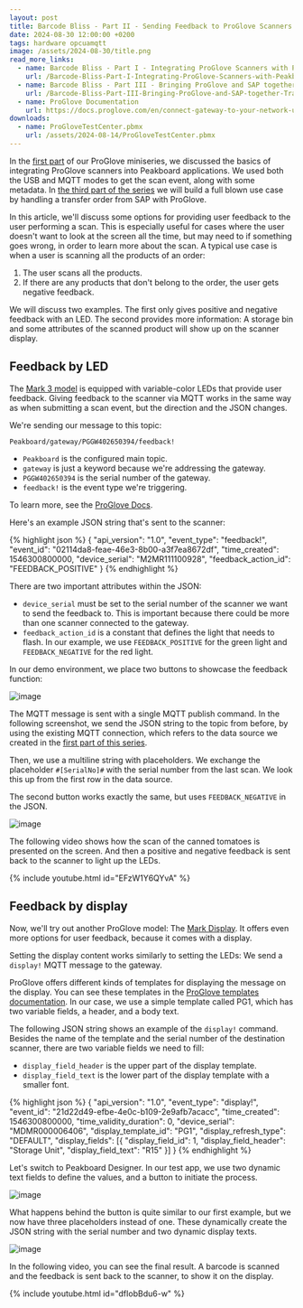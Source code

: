 ```yaml
---
layout: post
title: Barcode Bliss - Part II - Sending Feedback to ProGlove Scanners
date: 2024-08-30 12:00:00 +0200
tags: hardware opcuamqtt
image: /assets/2024-08-30/title.png
read_more_links:
  - name: Barcode Bliss - Part I - Integrating ProGlove Scanners with Peakboard
    url: /Barcode-Bliss-Part-I-Integrating-ProGlove-Scanners-with-Peakboard.html
  - name: Barcode Bliss - Part III - Bringing ProGlove and SAP together - Transfer Order Use Case
    url: /Barcode-Bliss-Part-III-Bringing-ProGlove-and-SAP-together-Transfer-Order-Use-Case.html
  - name: ProGlove Documentation
    url: https://docs.proglove.com/en/connect-gateway-to-your-network-using-mqtt-integration.html
downloads:
  - name: ProGloveTestCenter.pbmx
    url: /assets/2024-08-14/ProGloveTestCenter.pbmx
---
```

In the [first part](/Barcode-Bliss-Part-I-Integrating-ProGlove-Scanners-with-Peakboard.html) of our ProGlove miniseries, we discussed the basics of integrating ProGlove scanners into Peakboard applications. We used both the USB and MQTT modes to get the scan event, along with some metadata. In [the third part of the series](/Barcode-Bliss-Part-III-Bringing-ProGlove-and-SAP-together-Transfer-Order-Use-Case.html) we will build a full blown use case by handling a transfer order from SAP with ProGlove.

In this article, we'll discuss some options for providing user feedback to the user performing a scan. This is especially useful for cases where the user doesn't want to look at the screen all the time, but may need to if something goes wrong, in order to learn more about the scan. A typical use case is when a user is scanning all the products of an order:
1. The user scans all the products.
2. If there are any products that don't belong to the order, the user gets negative feedback. 

We will discuss two examples. The first only gives positive and negative feedback with an LED. The second provides more information: A storage bin and some attributes of the scanned product will show up on the scanner display.

## Feedback by LED

The [Mark 3 model](https://proglove.com/products/hardware/mark-3/) is equipped with variable-color LEDs that provide user feedback. Giving feedback to the scanner via MQTT works in the same way as when submitting a scan event, but the direction and the JSON changes.

We're sending our message to this topic:
```
Peakboard/gateway/PGGW402650394/feedback!
```

* `Peakboard` is the configured main topic.
* `gateway` is just a keyword because we're addressing the gateway.
* `PGGW402650394` is the serial number of the gateway.
* `feedback!` is the event type we're triggering.

To learn more, see the [ProGlove Docs](https://docs.proglove.com/en/worker-feedback-command.html).

Here's an example JSON string that's sent to the scanner:

{% highlight json %}
{
  "api_version": "1.0",
  "event_type": "feedback!",
  "event_id": "02114da8-feae-46e3-8b00-a3f7ea8672df",
  "time_created": 1546300800000,
  "device_serial": "M2MR111100928",
  "feedback_action_id": "FEEDBACK_POSITIVE"
}
{% endhighlight %}

There are two important attributes within the JSON:
* `device_serial` must be set to the serial number of the scanner we want to send the feedback to. This is important because there could be more than one scanner connected to the gateway.
* `feedback_action_id` is a constant that defines the light that needs to flash. In our example, we use `FEEDBACK_POSITIVE` for the green light and `FEEDBACK_NEGATIVE` for the red light.

In our demo environment, we place two buttons to showcase the feedback function:

![image](/assets/2024-08-30/010.png)

The MQTT message is sent with a single MQTT publish command. In the following screenshot, we send the JSON string to the topic from before, by using the existing MQTT connection, which refers to the data source we created in the [first part of this series](/Barcode-Bliss-Part-I-Integrating-ProGlove-Scanners-with-Peakboard.html).

Then, we use a multiline string with placeholders. We exchange the placeholder `#[SerialNo]#` with the serial number from the last scan. We look this up from the first row in the data source.

The second button works exactly the same, but uses `FEEDBACK_NEGATIVE` in the JSON.

![image](/assets/2024-08-30/020.png)

The following video shows how the scan of the canned tomatoes is presented on the screen. And then a positive and negative feedback is sent back to the scanner to light up the LEDs. 

{% include youtube.html id="EFzW1Y6QYvA" %}

## Feedback by display

Now, we'll try out another ProGlove model: The [Mark Display](https://proglove.com/products/hardware/mark-display/).
It offers even more options for user feedback, because it comes with a display.

Setting the display content works similarly to setting the LEDs: We send a `display!` MQTT message to the gateway.

ProGlove offers different kinds of templates for displaying the message on the display. You can see these templates in the [ProGlove templates documentation](https://docs.proglove.com/en/screen-templates.html). In our case, we use a simple template called PG1, which has two variable fields, a header, and a body text.

The following JSON string shows an example of the `display!` command. Besides the name of the template and the serial number of the destination scanner, there are two variable fields we need to fill:
* `display_field_header` is the upper part of the display template.
* `display_field_text` is the lower part of the display template with a smaller font.

{% highlight json %}
{
    "api_version": "1.0",
    "event_type": "display!",
    "event_id": "21d22d49-efbe-4e0c-b109-2e9afb7acacc",
    "time_created": 1546300800000,
    "time_validity_duration": 0,
    "device_serial": "MDMR000006406",
    "display_template_id": "PG1",
    "display_refresh_type": "DEFAULT",
    "display_fields": [{
        "display_field_id": 1,
        "display_field_header": "Storage Unit",
        "display_field_text": "R15"
    }]
}
{% endhighlight %}

Let's switch to Peakboard Designer. In our test app, we use two dynamic text fields to define the values, and a button to initiate the process.

![image](/assets/2024-08-30/030.png)

What happens behind the button is quite similar to our first example, but we now have three placeholders instead of one. These dynamically create the JSON string with the serial number and two dynamic display texts.

![image](/assets/2024-08-30/040.png)

In the following video, you can see the final result. A barcode is scanned and the feedback is sent back to the scanner, to show it on the display.

{% include youtube.html id="dfIobBdu6-w" %}
